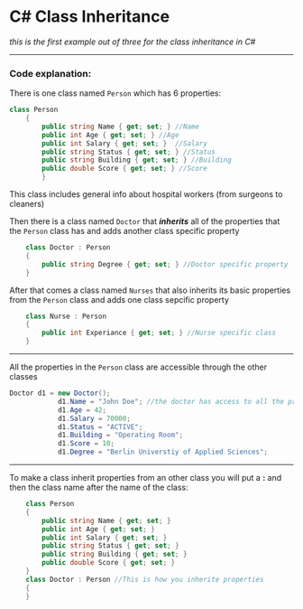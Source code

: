 # C# Class Inheritance

<i>this is the first example out of three for the class inheritance in C#</i>

<hr />

### Code explanation:

There is one class named ```Person``` which has 6 properties: <br />
``` C#
class Person
    {
        public string Name { get; set; } //Name
        public int Age { get; set; } //Age
        public int Salary { get; set; }  //Salary
        public string Status { get; set; } //Status
        public string Building { get; set; } //Building
        public double Score { get; set; } //Score
        }
```
This class includes general info about hospital workers (from surgeons to cleaners)

Then there is a class named ```Doctor``` that <b><i>inherits</i></b> all of the properties that the ```Person``` class has and adds another class specific property <br/>
``` C#
    class Doctor : Person
    {
        public string Degree { get; set; } //Doctor specific property
    }
```
After that comes a class named ```Nurses``` that also inherits its basic properties from the ```Person``` class and adds one class sepcific property <br/>
``` C#
    class Nurse : Person 
    {
        public int Experiance { get; set; } //Nurse specific class
    }
```
<hr/>

All the properties in the ```Person``` class are accessible through the other classes <br/>

``` C#
Doctor d1 = new Doctor();
            d1.Name = "John Doe"; //the doctor has access to all the properties in the Person class and it' s own property
            d1.Age = 42;
            d1.Salary = 70000;
            d1.Status = "ACTIVE";
            d1.Building = "Operating Room";
            d1.Score = 10;
            d1.Degree = "Berlin Universtiy of Applied Sciences";
```

<hr />
To make a class inherit properties from an other class you will put a <b>:</b> and then the class name after the name of the class:

``` C#
    class Person
    {
        public string Name { get; set; }
        public int Age { get; set; }
        public int Salary { get; set; }
        public string Status { get; set; }
        public string Building { get; set; }
        public double Score { get; set; }
    }
    class Doctor : Person //This is how you inherite properties
    {
    }
```
